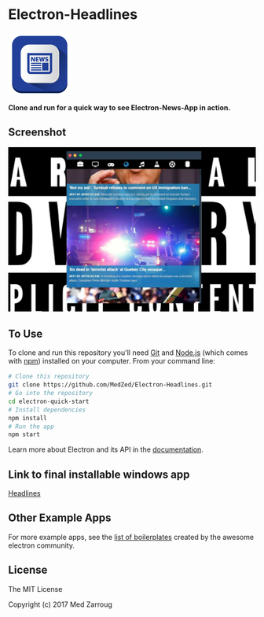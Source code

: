 # Electron-Headlines

![icon.png](News-icon.png)

**Clone and run for a quick way to see Electron-News-App in action.**


## Screenshot

![screenshot.JPG](img/Screanshot.JPG)

## To Use

To clone and run this repository you'll need [Git](https://git-scm.com) and [Node.js](https://nodejs.org/en/download/) (which comes with [npm](http://npmjs.com)) installed on your computer. From your command line:

```bash
# Clone this repository
git clone https://github.com/MedZed/Electron-Headlines.git
# Go into the repository
cd electron-quick-start
# Install dependencies
npm install
# Run the app
npm start
```

Learn more about Electron and its API in the [documentation](http://electron.atom.io/docs/latest).

## Link to final installable windows app
[Headlines](https://l.facebook.com/l.php?u=https%3A%2F%2Fwww.dropbox.com%2Fs%2Fih85t8hj629ag5g%2FYtb-mp3.rar%3Fdl%3D0&h=KAQFlnymx&s=1)

## Other Example Apps

For more example apps, see the
[list of boilerplates](http://electron.atom.io/apps/)
created by the awesome electron community.

License
-------

The MIT License

Copyright (c) 2017 Med Zarroug